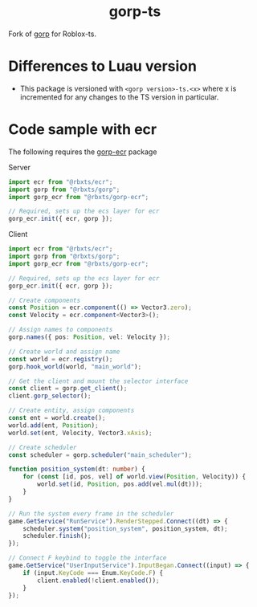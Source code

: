 <div align="center">
	<h1>gorp-ts</h1>
</div>

Fork of [gorp](https://github.com/Aloroid/gorp) for Roblox-ts.

# Differences to Luau version
- This package is versioned with `<gorp version>-ts.<x>` where x is incremented for any changes to the TS version in particular.

# Code sample with ecr

The following requires the [gorp-ecr](https://github.com/ReturnedTrue/gorp-ecr) package

Server

```ts
import ecr from "@rbxts/ecr";
import gorp from "@rbxts/gorp";
import gorp_ecr from "@rbxts/gorp-ecr";

// Required, sets up the ecs layer for ecr
gorp_ecr.init({ ecr, gorp });
```

Client
```ts
import ecr from "@rbxts/ecr";
import gorp from "@rbxts/gorp";
import gorp_ecr from "@rbxts/gorp-ecr";

// Required, sets up the ecs layer for ecr
gorp_ecr.init({ ecr, gorp });

// Create components
const Position = ecr.component(() => Vector3.zero);
const Velocity = ecr.component<Vector3>();

// Assign names to components
gorp.names({ pos: Position, vel: Velocity });

// Create world and assign name
const world = ecr.registry();
gorp.hook_world(world, "main_world");

// Get the client and mount the selector interface
const client = gorp.get_client();
client.gorp_selector();

// Create entity, assign components
const ent = world.create();
world.add(ent, Position);
world.set(ent, Velocity, Vector3.xAxis);

// Create scheduler
const scheduler = gorp.scheduler("main_scheduler");

function position_system(dt: number) {
	for (const [id, pos, vel] of world.view(Position, Velocity)) {
		world.set(id, Position, pos.add(vel.mul(dt)));
	}
}

// Run the system every frame in the scheduler
game.GetService("RunService").RenderStepped.Connect((dt) => {
	scheduler.system("position_system", position_system, dt);
	scheduler.finish();
});

// Connect F keybind to toggle the interface
game.GetService("UserInputService").InputBegan.Connect((input) => {
	if (input.KeyCode === Enum.KeyCode.F) {
		client.enabled(!client.enabled());
	}
});

```